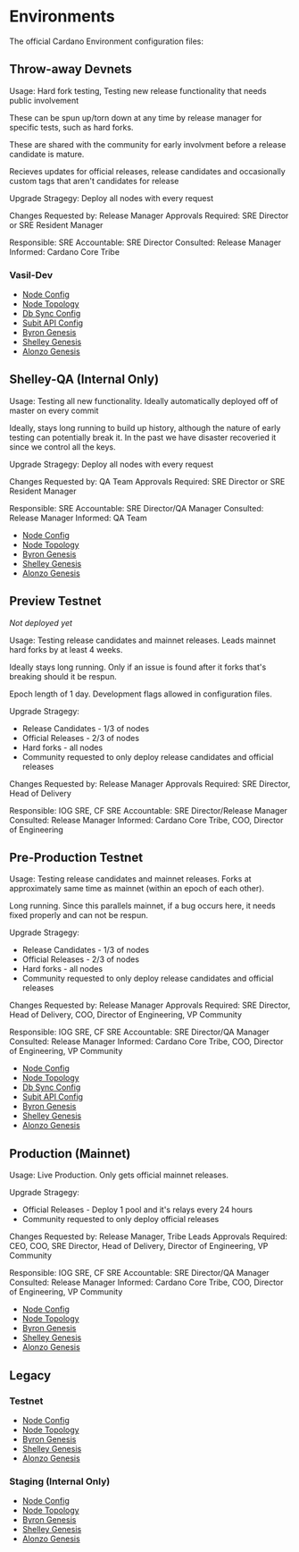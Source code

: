 # Environments

The official Cardano Environment configuration files:

## Throw-away Devnets

Usage: Hard fork testing, Testing new release functionality that needs public involvement

These can be spun up/torn down at any time by release manager for specific tests, such as hard forks.

These are shared with the community for early involvment before a release candidate is mature.

Recieves updates for official releases, release candidates and occasionally custom tags that aren't candidates for release

Upgrade Stragegy: Deploy all nodes with every request

Changes Requested by: Release Manager
Approvals Required: SRE Director or SRE Resident Manager

Responsible: SRE
Accountable: SRE Director
Consulted: Release Manager
Informed: Cardano Core Tribe

### Vasil-Dev

- [Node Config](environments/vasil-dev/config.json)
- [Node Topology](environments/vasil-dev/topology.json)
- [Db Sync Config](environments/vasil-dev/config.json)
- [Subit API Config](environments/vasil-dev/config.json)
- [Byron Genesis](environments/vasil-dev/byron-genesis.json)
- [Shelley Genesis](environments/vasil-dev/shelley-genesis.json)
- [Alonzo Genesis](environments/vasil-dev/alonzo-genesis.json)

## Shelley-QA (Internal Only)

Usage: Testing all new functionality. Ideally automatically deployed off of master on every commit

Ideally, stays long running to build up history, although the nature of early testing can potentially
break it. In the past we have disaster recoveried it since we control all the keys.

Upgrade Stragegy: Deploy all nodes with every request

Changes Requested by: QA Team
Approvals Required: SRE Director or SRE Resident Manager

Responsible: SRE
Accountable: SRE Director/QA Manager
Consulted: Release Manager
Informed: QA Team

- [Node Config](environments/shelley-qa/config.json)
- [Node Topology](environments/shelley-qa/topology.json)
- [Byron Genesis](environments/shelley-qa/byron-genesis.json)
- [Shelley Genesis](environments/shelley-qa/shelley-genesis.json)
- [Alonzo Genesis](environments/shelley-qa/alonzo-genesis.json)

## Preview Testnet

_Not deployed yet_

Usage: Testing release candidates and mainnet releases. Leads mainnet hard forks by at least 4 weeks.

Ideally stays long running. Only if an issue is found after it forks that's breaking should it be respun.

Epoch length of 1 day. Development flags allowed in configuration files.

Upgrade Stragegy:

- Release Candidates - 1/3 of nodes
- Official Releases - 2/3 of nodes
- Hard forks - all nodes
- Community requested to only deploy release candidates and official releases

Changes Requested by: Release Manager
Approvals Required: SRE Director, Head of Delivery

Responsible: IOG SRE, CF SRE
Accountable: SRE Director/Release Manager
Consulted: Release Manager
Informed: Cardano Core Tribe, COO, Director of Engineering

## Pre-Production Testnet

Usage: Testing release candidates and mainnet releases. Forks at approximately same time as mainnet (within an epoch of each other).

Long running. Since this parallels mainnet, if a bug occurs here, it needs fixed properly and can not be respun.

Upgrade Stragegy:

- Release Candidates - 1/3 of nodes
- Official Releases - 2/3 of nodes
- Hard forks - all nodes
- Community requested to only deploy release candidates and official releases

Changes Requested by: Release Manager
Approvals Required: SRE Director, Head of Delivery, COO, Director of Engineering, VP Community

Responsible: IOG SRE, CF SRE
Accountable: SRE Director/QA Manager
Consulted: Release Manager
Informed: Cardano Core Tribe, COO, Director of Engineering, VP Community

- [Node Config](environments/preprod/config.json)
- [Node Topology](environments/preprod/topology.json)
- [Db Sync Config](environments/preprod/config.json)
- [Subit API Config](environments/preprod/config.json)
- [Byron Genesis](environments/preprod/byron-genesis.json)
- [Shelley Genesis](environments/preprod/shelley-genesis.json)
- [Alonzo Genesis](environments/preprod/alonzo-genesis.json)

## Production (Mainnet)

Usage: Live Production. Only gets official mainnet releases.

Upgrade Stragegy:

- Official Releases - Deploy 1 pool and it's relays every 24 hours
- Community requested to only deploy official releases

Changes Requested by: Release Manager, Tribe Leads
Approvals Required: CEO, COO, SRE Director, Head of Delivery, Director of Engineering, VP Community

Responsible: IOG SRE, CF SRE
Accountable: SRE Director/QA Manager
Consulted: Release Manager
Informed: Cardano Core Tribe, COO, Director of Engineering, VP Community

- [Node Config](environments/mainnet/config.json)
- [Node Topology](environments/mainnet/topology.json)
- [Byron Genesis](environments/mainnet/byron-genesis.json)
- [Shelley Genesis](environments/mainnet/shelley-genesis.json)
- [Alonzo Genesis](environments/mainnet/alonzo-genesis.json)

## Legacy

### Testnet

- [Node Config](environments/testnet/config.json)
- [Node Topology](environments/testnet/topology.json)
- [Byron Genesis](environments/testnet/byron-genesis.json)
- [Shelley Genesis](environments/testnet/shelley-genesis.json)
- [Alonzo Genesis](environments/testnet/alonzo-genesis.json)

### Staging (Internal Only)

- [Node Config](environments/staging/config.json)
- [Node Topology](environments/staging/topology.json)
- [Byron Genesis](environments/staging/byron-genesis.json)
- [Shelley Genesis](environments/staging/shelley-genesis.json)
- [Alonzo Genesis](environments/staging/alonzo-genesis.json)
